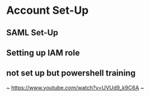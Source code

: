 # Account Set-Up
## SAML Set-Up
## Setting up IAM role
##
## not set up but powershell training
~ https://www.youtube.com/watch?v=UVUd9_k9C6A ~

